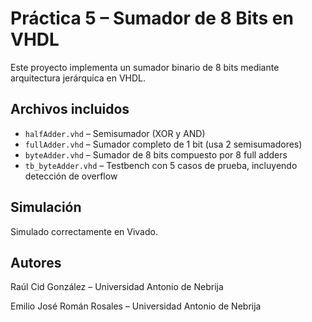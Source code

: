 # Práctica 5 – Sumador de 8 Bits en VHDL

Este proyecto implementa un sumador binario de 8 bits mediante arquitectura jerárquica en VHDL. 

## Archivos incluidos

- `halfAdder.vhd` – Semisumador (XOR y AND)
- `fullAdder.vhd` – Sumador completo de 1 bit (usa 2 semisumadores)
- `byteAdder.vhd` – Sumador de 8 bits compuesto por 8 full adders
- `tb_byteAdder.vhd` – Testbench con 5 casos de prueba, incluyendo detección de overflow

## Simulación
Simulado correctamente en Vivado.

## Autores
Raúl Cid González – Universidad Antonio de Nebrija

Emilio José Román Rosales – Universidad Antonio de Nebrija
